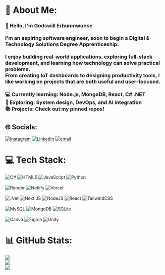 # 💫 About Me:
### 👋 Hello, I'm Godswill Erhunmwunse<br><br>I'm an aspiring software engineer, soon to begin a Digital & Technology Solutions Degree Apprenticeship.<br><br>I enjoy building real-world applications, exploring full-stack development, and learning how technology can solve practical problems. <br>From creating IoT dashboards to designing productivity tools, I like working on projects that are both useful and user-focused.<br><br>💻 Currently learning: Node.js, MongoDB, React, C# .NET  <br>🚀 Exploring: System design, DevOps, and AI integration  <br>📚 Projects: Check out my pinned repos!<br>


## 🌐 Socials:
[![Instagram](https://img.shields.io/badge/Instagram-%23E4405F.svg?logo=Instagram&logoColor=white)](https://instagram.com/sae.gg_) [![LinkedIn](https://img.shields.io/badge/LinkedIn-%230077B5.svg?logo=linkedin&logoColor=white)](https://linkedin.com/in/godswill-godwin-erhunmwunse-10b3a825a) [![email](https://img.shields.io/badge/Email-D14836?logo=gmail&logoColor=white)](mailto:godswillerh@gmail.com) 

# 💻 Tech Stack:
![C#](https://img.shields.io/badge/c%23-%23239120.svg?style=for-the-badge&logo=csharp&logoColor=white) ![HTML5](https://img.shields.io/badge/html5-%23E34F26.svg?style=for-the-badge&logo=html5&logoColor=white) ![JavaScript](https://img.shields.io/badge/javascript-%23323330.svg?style=for-the-badge&logo=javascript&logoColor=%23F7DF1E) ![Python](https://img.shields.io/badge/python-3670A0?style=for-the-badge&logo=python&logoColor=ffdd54)<br/> <br/> ![Render](https://img.shields.io/badge/Render-%46E3B7.svg?style=for-the-badge&logo=render&logoColor=white) ![Netlify](https://img.shields.io/badge/netlify-%23000000.svg?style=for-the-badge&logo=netlify&logoColor=#00C7B7) ![Vercel](https://img.shields.io/badge/vercel-%23000000.svg?style=for-the-badge&logo=vercel&logoColor=white) <br/><br/>![.Net](https://img.shields.io/badge/.NET-5C2D91?style=for-the-badge&logo=.net&logoColor=white) ![Next JS](https://img.shields.io/badge/Next-black?style=for-the-badge&logo=next.js&logoColor=white) ![NodeJS](https://img.shields.io/badge/node.js-6DA55F?style=for-the-badge&logo=node.js&logoColor=white) ![React](https://img.shields.io/badge/react-%2320232a.svg?style=for-the-badge&logo=react&logoColor=%2361DAFB) ![TailwindCSS](https://img.shields.io/badge/tailwindcss-%2338B2AC.svg?style=for-the-badge&logo=tailwind-css&logoColor=white) <br/> <br/>![MySQL](https://img.shields.io/badge/mysql-4479A1.svg?style=for-the-badge&logo=mysql&logoColor=white) ![MongoDB](https://img.shields.io/badge/MongoDB-%234ea94b.svg?style=for-the-badge&logo=mongodb&logoColor=white) ![SQLite](https://img.shields.io/badge/sqlite-%2307405e.svg?style=for-the-badge&logo=sqlite&logoColor=white) <br/><br/> ![Canva](https://img.shields.io/badge/Canva-%2300C4CC.svg?style=for-the-badge&logo=Canva&logoColor=white) ![Figma](https://img.shields.io/badge/figma-%23F24E1E.svg?style=for-the-badge&logo=figma&logoColor=white) ![Unity](https://img.shields.io/badge/unity-%23000000.svg?style=for-the-badge&logo=unity&logoColor=white)
# 📊 GitHub Stats:
![](https://github-readme-stats.vercel.app/api?username=sae1um&theme=highcontrast&hide_border=true&include_all_commits=false&count_private=false)<br/>
![](https://nirzak-streak-stats.vercel.app/?user=sae1um&theme=highcontrast&hide_border=true)<br/>
![](https://github-readme-stats.vercel.app/api/top-langs/?username=sae1um&theme=highcontrast&hide_border=true&include_all_commits=false&count_private=false&layout=compact)

<!-- Proudly created with GPRM ( https://gprm.itsvg.in ) -->

